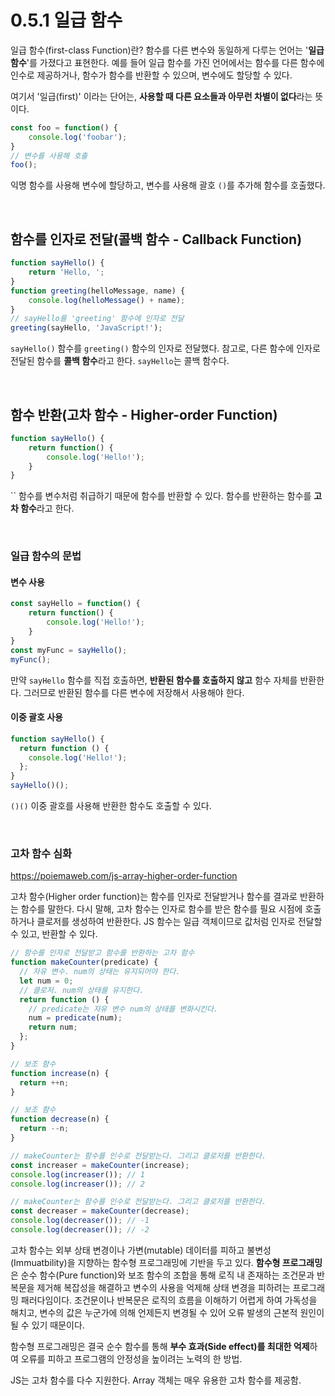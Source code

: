 # 0.5.1 일급 함수

일급 함수(first-class Function)란?
함수를 다른 변수와 동일하게 다루는 언어는 '**일급함수**'를 가졌다고 표현한다. 예를 들어 일급 함수를 가진 언어에서는 함수를 다른 함수에 인수로 제공하거나, 함수가 함수를 반환할 수 있으며, 변수에도 할당할 수 있다.

여기서 '일급(first)' 이라는 단어는, **사용할 때 다른 요소들과 아무런 차별이 없다**라는 뜻이다.

```js
const foo = function() {
	console.log('foobar');
}
// 변수를 사용해 호출
foo();
```

익명 함수를 사용해 변수에 할당하고, 변수를 사용해 괄호 `()`를 추가해 함수를 호출했다.

<br/>

## 함수를 인자로 전달(콜백 함수 - Callback Function)

```js
function sayHello() {
	return 'Hello, ';
}
function greeting(helloMessage, name) {
	console.log(helloMessage() + name);
}
// sayHello를 'greeting' 함수에 인자로 전달
greeting(sayHello, 'JavaScript!');
```

`sayHello()` 함수를 `greeting()` 함수의 인자로 전달했다. 참고로, 다른 함수에 인자로 전달된 함수를 **콜백 함수**라고 한다. `sayHello`는 콜백 함수다.

<br/>

## 함수 반환(고차 함수 - Higher-order Function)

```js
function sayHello() {
	return function() {
		console.log('Hello!');
	}
}
```

``
함수를 변수처럼 취급하기 때문에 함수를 반환할 수 있다. 함수를 반환하는 함수를 **고차 함수**라고 한다.

<br/>

### 일급 함수의 문법

#### 변수 사용

```js
const sayHello = function() {
	return function() {
		console.log('Hello!');
	}
}
const myFunc = sayHello();
myFunc();
```

만약 `sayHello` 함수를 직접 호출하면, **반환된 함수를 호출하지 않고** 함수 자체를 반환한다. 그러므로 반환된 함수를 다른 변수에 저장해서 사용해야 한다.

#### 이중 괄호 사용

```js
function sayHello() {
  return function () {
    console.log('Hello!');
  };
}
sayHello()();
```

`()()` 이중 괄호를 사용해 반환한 함수도 호출할 수 있다.

<br/>

### 고차 함수 심화

https://poiemaweb.com/js-array-higher-order-function

고차 함수(Higher order function)는 함수를 인자로 전달받거나 함수를 결과로 반환하는 함수를 말한다. 다시 말해, 고차 함수는 인자로 함수를 받은 함수를 필요 시점에 호출하거나 클로저를 생성하여 반환한다. JS 함수는 일급 객체이므로 값처럼 인자로 전달할 수 있고, 반환할 수 있다.

```js
// 함수를 인자로 전달받고 함수를 반환하는 고차 함수
function makeCounter(predicate) {
  // 자유 변수. num의 상태는 유지되어야 한다.
  let num = 0;
  // 클로저. num의 상태를 유지한다.
  return function () {
    // predicate는 자유 변수 num의 상태를 변화시킨다.
    num = predicate(num);
    return num;
  };
}

// 보조 함수
function increase(n) {
  return ++n;
}

// 보조 함수
function decrease(n) {
  return --n;
}

// makeCounter는 함수를 인수로 전달받는다. 그리고 클로저를 반환한다.
const increaser = makeCounter(increase);
console.log(increaser()); // 1
console.log(increaser()); // 2

// makeCounter는 함수를 인수로 전달받는다. 그리고 클로저를 반환한다.
const decreaser = makeCounter(decrease);
console.log(decreaser()); // -1
console.log(decreaser()); // -2
```

고차 함수는 외부 상태 변경이나 가변(mutable) 데이터를 피하고 불변성(Immuatbility)을 지향하는 함수형 프로그래밍에 기반을 두고 있다. **함수형 프로그래밍**은 순수 함수(Pure function)와 보조 함수의 조합을 통해 로직 내 존재하는 조건문과 반복문을 제거해 복잡성을 해결하고 변수의 사용을 억제해 상태 변경을 피하려는 프로그래밍 패러다임이다. 조건문이나 반복문은 로직의 흐름을 이해하기 어렵게 하여 가독성을 해치고, 변수의 값은 누군가에 의해 언제든지 변경될 수 있어 오류 발생의 근본적 원인이 될 수 있기 때문이다.

함수형 프로그래밍은 결국 순수 함수를 통해 **부수 효과(Side effect)를 최대한 억제**하여 오류를 피하고 프로그램의 안정성을 높이려는 노력의 한 방법.

JS는 고차 함수를 다수 지원한다. Array 객체는 매우 유용한 고차 함수를 제공함.
